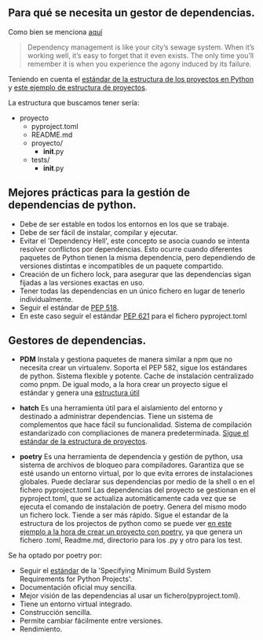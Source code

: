 

## Para qué se necesita un gestor de dependencias.

Como bien se menciona [aquí](https://ibm.github.io/data-science-best-practices/dependency_management.html)
> Dependency management is like your city’s sewage system. When it’s working well, it’s easy to forget that it even exists. The only time you’ll remember it is when you experience the agony induced by its failure.

Teniendo en cuenta el [estándar de la estructura de los proyectos en Python](https://docs.python-guide.org/writing/structure/) y [este ejemplo de estructura de proyectos](https://packaging.python.org/en/latest/tutorials/packaging-projects/).

La estructura que buscamos tener sería:

- proyecto
    - pyproject.toml
    - README.md
    - proyecto/
        - __init__.py
    - tests/
        - __init__.py

## Mejores prácticas para la gestión de dependencias de python.
- Debe de ser estable en todos los entornos en los que se trabaje. 
- Debe de ser fácil de instalar, compilar y ejecutar.
- Evitar el 'Dependency Hell', este concepto se asocia cuando se intenta resolver conflictos por dependencias. Esto ocurre cuando diferentes paquetes de Python tienen la misma dependencia, pero dependiendo de versiones distintas e incompatibles de un paquete compartido.
- Creación de un fichero lock, para asegurar que las dependencias sigan fijadas a las versiones exactas en uso.
- Tener todas las dependencias en un único fichero en lugar de tenerlo individualmente.
- Seguir el estándar de [PEP 518](https://peps.python.org/pep-0518/).
- En este caso seguir el estándar [PEP 621](https://peps.python.org/pep-0621/) para el fichero pyproject.toml

## Gestores de dependencias.

- **PDM** Instala y gestiona paquetes de manera similar a npm que no necesita crear un virtualenv. Soporta el PEP 582, sigue los estándares de python. Sistema flexible y potente. Cache de instalación centralizado como pnpm. De igual modo, a la hora crear un proyecto sigue el estándar y genera una [estructura útil](https://pdm.fming.dev/latest/usage/project/)


- **hatch** Es una herramienta útil para el aislamiento del entorno y destinado a administrar dependencias. Tiene un sistema de complementos que hace fácil su funcionalidad. Sistema de compilación estandarizado con compliaciones de manera predeterminada. [Sigue el estándar de la estructura de proyectos](https://hatch.pypa.io/latest/intro/).


- **poetry** Es una herramienta de dependencia y gestión de python, usa sistema de archivos de bloqueo para compiladores. Garantiza que se esté usando un entorno virtual, por lo que evita errores de instalaciones globales. Puede declarar sus dependencias por medio de la shell o en el fichero pyproject.toml
Las dependencias del proyecto se gestionan en el pyproject.toml, que se actualiza automáticamente cada vez que se ejecuta el comando de instalación de poetry. Genera del mismo modo un fichero lock. Tiende a ser más rápido. Sigue el estandar de la estructura de los projectos de python como se puede ver [en este ejemplo a la hora de crear un proyecto con poetry](https://python-poetry.org/docs/basic-usage/), ya que genera un fichero .toml, Readme.md, directorio para los .py y otro para los test.

Se ha optado por poetry por:

 - Seguir el [estándar](https://peps.python.org/pep-0518/) de la 'Specifying Minimum Build System Requirements for Python Projects'.
 - Documentación oficial muy sencilla.
 - Mejor visión de las dependencias al usar un fichero(pyproject.toml).
 - Tiene un entorno virtual integrado.
 - Construcción sencilla.
 - Permite cambiar fácilmente entre versiones.
 - Rendimiento.